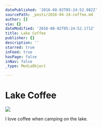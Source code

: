 ```yaml
---
datePublished: '2016-08-02T05:24:52.982Z'
sourcePath: _posts/2016-04-24-coffee.md
author: []
via: {}
dateModified: '2016-08-02T05:24:52.171Z'
title: Lake Coffee
publisher: {}
description: ''
starred: true
inFeed: true
hasPage: false
inNav: false
_type: MediaObject

---
```

# Lake Coffee
![](https://the-grid-user-content.s3-us-west-2.amazonaws.com/ba689d62-85e5-4fd9-805f-277fcaa14fb3.jpg)

I love coffee when camping on the lake.